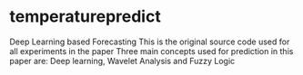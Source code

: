 # temperaturepredict
Deep Learning based Forecasting
This is the original source code used for all experiments in the paper
Three main concepts used for prediction in this paper are: Deep learning, Wavelet Analysis and Fuzzy Logic
